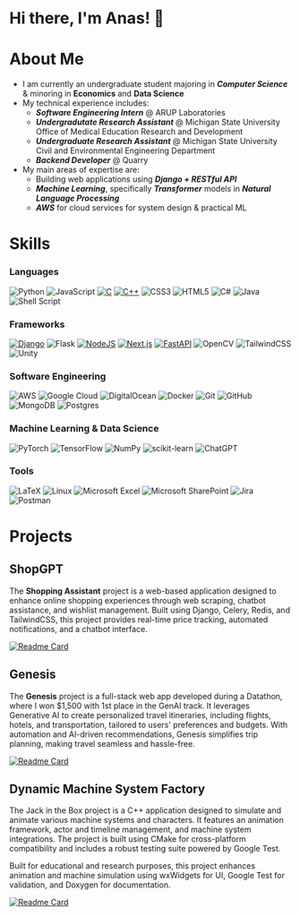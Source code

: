 # Hi there, I'm Anas! 👋

# About Me
- I am currently an undergraduate student majoring in ***Computer Science*** & minoring in **Economics** and **Data Science**
- My technical experience includes:
    - ***Software Engineering Intern*** @ ARUP Laboratories
    - ***Undergradutate Research Assistant*** @ Michigan State University Office of Medical Education Research and Development
    - ***Undergraduate Research Assistant*** @ Michigan State University Civil and Environmental Engineering Department
    - ***Backend Developer*** @ Quarry
- My main areas of expertise are:
    - Building web applications using ***Django + RESTful API***
    - ***Machine Learning***, specifically ***Transformer*** models in ***Natural Language Processing***
    - ***AWS*** for cloud services for system design & practical ML
 
# Skills

### Languages

![Python](https://img.shields.io/badge/python-3670A0?style=for-the-badge&logo=python&logoColor=ffdd54)
![JavaScript](https://img.shields.io/badge/javascript-%23323330.svg?style=for-the-badge&logo=javascript&logoColor=%23F7DF1E)
[![C](https://img.shields.io/badge/C-00599C?logo=c&logoColor=white)](#)
[![C++](https://img.shields.io/badge/C++-%2300599C.svg?logo=c%2B%2B&logoColor=white)](#)
![CSS3](https://img.shields.io/badge/css3-%231572B6.svg?style=for-the-badge&logo=css3&logoColor=white)
![HTML5](https://img.shields.io/badge/html5-%23E34F26.svg?style=for-the-badge&logo=html5&logoColor=white)
![C#](https://img.shields.io/badge/c%23-%23239120.svg?style=for-the-badge&logo=csharp&logoColor=white)
![Java](https://img.shields.io/badge/java-%23ED8B00.svg?style=for-the-badge&logo=openjdk&logoColor=white)
![Shell Script](https://img.shields.io/badge/shell_script-%23121011.svg?style=for-the-badge&logo=gnu-bash&logoColor=white)

### Frameworks

[![Django](https://img.shields.io/badge/Django-%23092E20.svg?logo=django&logoColor=white)](#)
![Flask](https://img.shields.io/badge/flask-%23000.svg?style=for-the-badge&logo=flask&logoColor=white)
[![NodeJS](https://img.shields.io/badge/Node.js-6DA55F?logo=node.js&logoColor=white)](#)
[![Next.js](https://img.shields.io/badge/Next.js-black?logo=next.js&logoColor=white)](#)
[![FastAPI](https://img.shields.io/badge/FastAPI-009485.svg?logo=fastapi&logoColor=white)](#)
![OpenCV](https://img.shields.io/badge/opencv-%23white.svg?style=for-the-badge&logo=opencv&logoColor=white)
![TailwindCSS](https://img.shields.io/badge/tailwindcss-%2338B2AC.svg?style=for-the-badge&logo=tailwind-css&logoColor=white)
![Unity](https://img.shields.io/badge/unity-%23000000.svg?style=for-the-badge&logo=unity&logoColor=white)

### Software Engineering

![AWS](https://img.shields.io/badge/AWS-%23FF9900.svg?style=for-the-badge&logo=amazon-aws&logoColor=white)
![Google Cloud](https://img.shields.io/badge/GoogleCloud-%234285F4.svg?style=for-the-badge&logo=google-cloud&logoColor=white)
![DigitalOcean](https://img.shields.io/badge/DigitalOcean-%230167ff.svg?style=for-the-badge&logo=digitalOcean&logoColor=white)
![Docker](https://img.shields.io/badge/docker-%230db7ed.svg?style=for-the-badge&logo=docker&logoColor=white)
![Git](https://img.shields.io/badge/git-%23F05033.svg?style=for-the-badge&logo=git&logoColor=white)
![GitHub](https://img.shields.io/badge/github-%23121011.svg?style=for-the-badge&logo=github&logoColor=white)
![MongoDB](https://img.shields.io/badge/MongoDB-%234ea94b.svg?style=for-the-badge&logo=mongodb&logoColor=white)
![Postgres](https://img.shields.io/badge/postgres-%23316192.svg?style=for-the-badge&logo=postgresql&logoColor=white)

### Machine Learning & Data Science

![PyTorch](https://img.shields.io/badge/PyTorch-%23EE4C2C.svg?style=for-the-badge&logo=PyTorch&logoColor=white)
![TensorFlow](https://img.shields.io/badge/TensorFlow-%23FF6F00.svg?style=for-the-badge&logo=TensorFlow&logoColor=white)
![NumPy](https://img.shields.io/badge/numpy-%23013243.svg?style=for-the-badge&logo=numpy&logoColor=white)
![scikit-learn](https://img.shields.io/badge/scikit--learn-%23F7931E.svg?style=for-the-badge&logo=scikit-learn&logoColor=white)
![ChatGPT](https://img.shields.io/badge/chatGPT-74aa9c?style=for-the-badge&logo=openai&logoColor=white)

### Tools

![LaTeX](https://img.shields.io/badge/latex-%23008080.svg?style=for-the-badge&logo=latex&logoColor=white)
![Linux](https://img.shields.io/badge/Linux-FCC624?style=for-the-badge&logo=linux&logoColor=black)
![Microsoft Excel](https://img.shields.io/badge/Microsoft_Excel-217346?style=for-the-badge&logo=microsoft-excel&logoColor=white)
![Microsoft SharePoint ](https://img.shields.io/badge/Microsoft_SharePoint-0078D4?style=for-the-badge&logo=microsoft-sharepoint&logoColor=white)
![Jira](https://img.shields.io/badge/jira-%230A0FFF.svg?style=for-the-badge&logo=jira&logoColor=white)
![Postman](https://img.shields.io/badge/Postman-FF6C37?style=for-the-badge&logo=postman&logoColor=white)

# Projects

## ShopGPT



The **Shopping Assistant** project is a web-based application designed to enhance online shopping experiences through web scraping, chatbot assistance, and wishlist management. Built using Django, Celery, Redis, and TailwindCSS, this project provides real-time price tracking, automated notifications, and a chatbot interface.

[![Readme Card](https://github-readme-stats.vercel.app/api/pin/?username=MSU-AI&repo=shopping-assistant&theme=dark)](https://github.com/MSU-AI/shopping-assistant)

## Genesis

The **Genesis** project is a full-stack web app developed during a Datathon, where I won $1,500 with 1st place in the GenAI track. It leverages Generative AI to create personalized travel itineraries, including flights, hotels, and transportation, tailored to users' preferences and budgets. With automation and AI-driven recommendations, Genesis simplifies trip planning, making travel seamless and hassle-free.

[![Readme Card](https://github-readme-stats.vercel.app/api/pin/?username=anashanishaaban&repo=Genesis-Datathon&theme=dark)](https://github.com/anashanishaaban/Genesis-Datathon)

## Dynamic Machine System Factory

The Jack in the Box project is a C++ application designed to simulate and animate various machine systems and characters. It features an animation framework, actor and timeline management, and machine system integrations. The project is built using CMake for cross-platform compatibility and includes a robust testing suite powered by Google Test.

Built for educational and research purposes, this project enhances animation and machine simulation using wxWidgets for UI, Google Test for validation, and Doxygen for documentation.

[![Readme Card](https://github-readme-stats.vercel.app/api/pin/?username=anashanishaaban&repo=JackInTheBox&theme=dark)](https://github.com/anashanishaaban/JackInTheBox)
